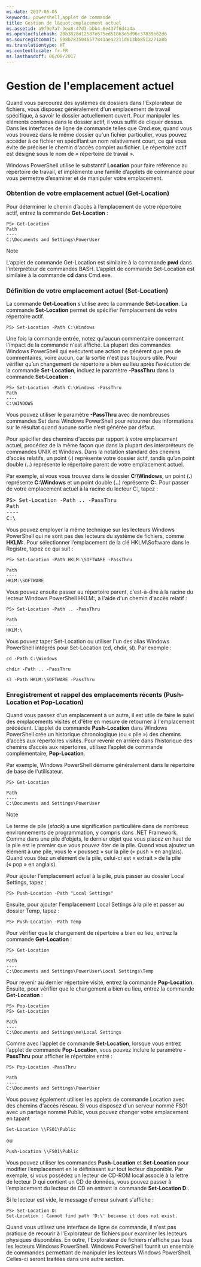 ```yaml
---
ms.date: 2017-06-05
keywords: powershell,applet de commande
title: Gestion de l&quot;emplacement actuel
ms.assetid: a9f9e7a7-3ea8-47d3-bbb4-6e437f6d4a4a
ms.openlocfilehash: 20b3828d12587e675ed51863e5d96c37839b62d6
ms.sourcegitcommit: 598b7835046577841aea2211d613bb8513271a8b
ms.translationtype: HT
ms.contentlocale: fr-FR
ms.lasthandoff: 06/08/2017
---
```

# <a name="managing-current-location"></a>Gestion de l'emplacement actuel
Quand vous parcourez des systèmes de dossiers dans l'Explorateur de fichiers, vous disposez généralement d'un emplacement de travail spécifique, à savoir le dossier actuellement ouvert. Pour manipuler les éléments contenus dans le dossier actif, il vous suffit de cliquer dessus. Dans les interfaces de ligne de commande telles que Cmd.exe, quand vous vous trouvez dans le même dossier qu'un fichier particulier, vous pouvez accéder à ce fichier en spécifiant un nom relativement court, ce qui vous évite de préciser le chemin d'accès complet au fichier. Le répertoire actif est désigné sous le nom de « répertoire de travail ».

Windows PowerShell utilise le substantif **Location** pour faire référence au répertoire de travail, et implémente une famille d’applets de commande pour vous permettre d’examiner et de manipuler votre emplacement.

### <a name="getting-your-current-location-get-location"></a>Obtention de votre emplacement actuel (Get-Location)
Pour déterminer le chemin d’accès à l’emplacement de votre répertoire actif, entrez la commande **Get-Location** :

```
PS> Get-Location
Path
----
C:\Documents and Settings\PowerUser
```

> [!NOTE]
> L’applet de commande Get-Location est similaire à la commande **pwd** dans l’interpréteur de commandes BASH. L’applet de commande Set-Location est similaire à la commande **cd** dans Cmd.exe.

### <a name="setting-your-current-location-set-location"></a>Définition de votre emplacement actuel (Set-Location)
La commande **Get-Location** s’utilise avec la commande **Set-Location**. La commande **Set-Location** permet de spécifier l’emplacement de votre répertoire actif.

```
PS> Set-Location -Path C:\Windows
```

Une fois la commande entrée, notez qu'aucun commentaire concernant l'impact de la commande n'est affiché. La plupart des commandes Windows PowerShell qui exécutent une action ne génèrent que peu de commentaires, voire aucun, car la sortie n'est pas toujours utile. Pour vérifier qu’un changement de répertoire a bien eu lieu après l’exécution de la commande **Set-Location**, incluez le paramètre **-PassThru** dans la commande **Set-Location** :

```
PS> Set-Location -Path C:\Windows -PassThru
Path
----
C:\WINDOWS
```

Vous pouvez utiliser le paramètre **-PassThru** avec de nombreuses commandes Set dans Windows PowerShell pour retourner des informations sur le résultat quand aucune sortie n’est générée par défaut.

Pour spécifier des chemins d'accès par rapport à votre emplacement actuel, procédez de la même façon que dans la plupart des interpréteurs de commandes UNIX et Windows. Dans la notation standard des chemins d’accès relatifs, un point (**.**) représente votre dossier actif, tandis qu’un point double (**..**) représente le répertoire parent de votre emplacement actuel.

Par exemple, si vous vous trouvez dans le dossier **C:\\Windows**, un point (**.**) représente **C:\\Windows** et un point double (**..**) représente **C:**. Pour passer de votre emplacement actuel à la racine du lecteur C:, tapez :

<pre>PS> Set-Location -Path .. -PassThru
Path
----
C:\</pre>

Vous pouvez employer la même technique sur les lecteurs Windows PowerShell qui ne sont pas des lecteurs du système de fichiers, comme **HKLM:**. Pour sélectionner l’emplacement de la clé HKLM\\Software dans le Registre, tapez ce qui suit :

```
PS> Set-Location -Path HKLM:\SOFTWARE -PassThru

Path
----
HKLM:\SOFTWARE
```

Vous pouvez ensuite passer au répertoire parent, c'est-à-dire à la racine du lecteur Windows PowerShell HKLM:, à l'aide d'un chemin d'accès relatif :

```
PS> Set-Location -Path .. -PassThru

Path
----
HKLM:\
```

Vous pouvez taper Set-Location ou utiliser l'un des alias Windows PowerShell intégrés pour Set-Location (cd, chdir, sl). Par exemple :

```
cd -Path C:\Windows
```

```
chdir -Path .. -PassThru
```

```
sl -Path HKLM:\SOFTWARE -PassThru
```

### <a name="saving-and-recalling-recent-locations-push-location-and-pop-location"></a>Enregistrement et rappel des emplacements récents (Push-Location et Pop-Location)
Quand vous passez d'un emplacement à un autre, il est utile de faire le suivi des emplacements visités et d'être en mesure de retourner à l'emplacement précédent. L’applet de commande **Push-Location** dans Windows PowerShell crée un historique chronologique (ou « pile ») des chemins d’accès aux répertoires visités. Pour revenir en arrière dans l’historique des chemins d’accès aux répertoires, utilisez l’applet de commande complémentaire, **Pop-Location**.

Par exemple, Windows PowerShell démarre généralement dans le répertoire de base de l'utilisateur.

```
PS> Get-Location

Path
----
C:\Documents and Settings\PowerUser
```

> [!NOTE]
> Le terme de pile (*stack*) a une signification particulière dans de nombreux environnements de programmation, y compris dans .NET Framework. Comme dans une pile d'objets, le dernier objet que vous placez en haut de la pile est le premier que vous pouvez ôter de la pile. Quand vous ajoutez un élément à une pile, vous le « poussez » sur la pile (« push » en anglais). Quand vous ôtez un élément de la pile, celui-ci est « extrait » de la pile (« pop » en anglais).

Pour ajouter l'emplacement actuel à la pile, puis passer au dossier Local Settings, tapez :

```
PS> Push-Location -Path "Local Settings"
```

Ensuite, pour ajouter l'emplacement Local Settings à la pile et passer au dossier Temp, tapez :

```
PS> Push-Location -Path Temp
```

Pour vérifier que le changement de répertoire a bien eu lieu, entrez la commande **Get-Location** :

```
PS> Get-Location

Path
----
C:\Documents and Settings\PowerUser\Local Settings\Temp
```

Pour revenir au dernier répertoire visité, entrez la commande **Pop-Location**. Ensuite, pour vérifier que le changement a bien eu lieu, entrez la commande **Get-Location** :

```
PS> Pop-Location
PS> Get-Location

Path
----
C:\Documents and Settings\me\Local Settings
```

Comme avec l’applet de commande **Set-Location**, lorsque vous entrez l’applet de commande **Pop-Location**, vous pouvez inclure le paramètre **-PassThru** pour afficher le répertoire entré :

```
PS> Pop-Location -PassThru

Path
----
C:\Documents and Settings\PowerUser
```

Vous pouvez également utiliser les applets de commande Location avec des chemins d'accès réseau. Si vous disposez d'un serveur nommé FS01 avec un partage nommé Public, vous pouvez changer votre emplacement en tapant

```
Set-Location \\FS01\Public
```

ou

```
Push-Location \\FS01\Public
```

Vous pouvez utiliser les commandes **Push-Location** et **Set-Location** pour modifier l’emplacement en le définissant sur tout lecteur disponible. Par exemple, si vous possédez un lecteur de CD-ROM local associé à la lettre de lecteur D qui contient un CD de données, vous pouvez passer à l’emplacement du lecteur de CD en entrant la commande **Set-Location D:**.

Si le lecteur est vide, le message d'erreur suivant s'affiche :

```
PS> Set-Location D:
Set-Location : Cannot find path 'D:\' because it does not exist.
```

Quand vous utilisez une interface de ligne de commande, il n'est pas pratique de recourir à l'Explorateur de fichiers pour examiner les lecteurs physiques disponibles. En outre, l'Explorateur de fichiers n'affiche pas tous les lecteurs Windows PowerShell. Windows PowerShell fournit un ensemble de commandes permettant de manipuler les lecteurs Windows PowerShell. Celles-ci seront traitées dans une autre section.

